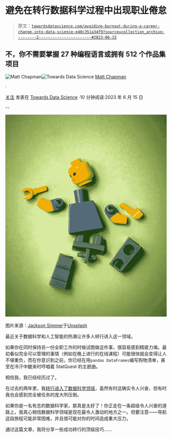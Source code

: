 # 避免在转行数据科学过程中出现职业倦怠

> 原文：[`towardsdatascience.com/avoiding-burnout-during-a-career-change-into-data-science-e40c351a34f9?source=collection_archive---------2-----------------------#2023-06-15`](https://towardsdatascience.com/avoiding-burnout-during-a-career-change-into-data-science-e40c351a34f9?source=collection_archive---------2-----------------------#2023-06-15)

## 不，你不需要掌握 27 种编程语言或拥有 512 个作品集项目

[](https://medium.com/@mattchapmanmsc?source=post_page-----e40c351a34f9--------------------------------)![Matt Chapman](https://medium.com/@mattchapmanmsc?source=post_page-----e40c351a34f9--------------------------------)[](https://towardsdatascience.com/?source=post_page-----e40c351a34f9--------------------------------)![Towards Data Science](https://towardsdatascience.com/?source=post_page-----e40c351a34f9--------------------------------) [Matt Chapman](https://medium.com/@mattchapmanmsc?source=post_page-----e40c351a34f9--------------------------------)

·

[关注](https://medium.com/m/signin?actionUrl=https%3A%2F%2Fmedium.com%2F_%2Fsubscribe%2Fuser%2Fbf7d13fc53db&operation=register&redirect=https%3A%2F%2Ftowardsdatascience.com%2Favoiding-burnout-during-a-career-change-into-data-science-e40c351a34f9&user=Matt+Chapman&userId=bf7d13fc53db&source=post_page-bf7d13fc53db----e40c351a34f9---------------------post_header-----------) 发表在 [Towards Data Science](https://towardsdatascience.com/?source=post_page-----e40c351a34f9--------------------------------) ·10 分钟阅读·2023 年 6 月 15 日[](https://medium.com/m/signin?actionUrl=https%3A%2F%2Fmedium.com%2F_%2Fvote%2Ftowards-data-science%2Fe40c351a34f9&operation=register&redirect=https%3A%2F%2Ftowardsdatascience.com%2Favoiding-burnout-during-a-career-change-into-data-science-e40c351a34f9&user=Matt+Chapman&userId=bf7d13fc53db&source=-----e40c351a34f9---------------------clap_footer-----------)

--

[](https://medium.com/m/signin?actionUrl=https%3A%2F%2Fmedium.com%2F_%2Fbookmark%2Fp%2Fe40c351a34f9&operation=register&redirect=https%3A%2F%2Ftowardsdatascience.com%2Favoiding-burnout-during-a-career-change-into-data-science-e40c351a34f9&source=-----e40c351a34f9---------------------bookmark_footer-----------)![](img/686b01020bb8951196e070da5abc8ebe.png)

图片来源：[Jackson Simmer](https://unsplash.com/@simmerdownjpg)于[Unsplash](https://unsplash.com/photos/ZxRHtPacwUY)

最近关于数据科学和人工智能的热潮让许多人转行进入这一领域。

如果你在同时保持另一份全职工作的时候试图做这件事，很容易感到精疲力竭。最初看似完全可以管理的事情（例如在晚上进行的在线课程）可能很快就会变得让人不堪重负，而在你意识到之前，你已经在用`pandas DataFrames`编写购物清单，甚至在冷汗中醒来时哼唱着 StatQuest 的主题曲。

相信我，我已经经历过了。

在过去的两年里，我[转行进入了数据科学领域](https://medium.com/@mattchapmanmsc/career-change-into-data-science-in-2023-was-it-worth-it-9e0c47b3b416)，虽然有时这确实令人兴奋，但有时我也会感到完全被任务的庞大所压倒。

如果你是一名有志的数据科学家，那真是太好了！你正走在一条超级令人兴奋的道路上，我真心相信数据科学领域是现在最令人激动的地方之一。但要注意——导航这段旅程可能非常困难，并且很可能对你的时间造成重大压力。

通过这篇文章，我将分享一些成功转行的顶级技巧……
